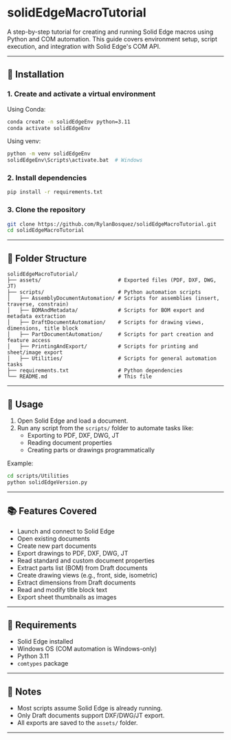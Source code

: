 # solidEdgeMacroTutorial

A step-by-step tutorial for creating and running Solid Edge macros using Python and COM automation. This guide covers environment setup, script execution, and integration with Solid Edge's COM API.

---

## 🔧 Installation

### 1. Create and activate a virtual environment

Using Conda:

```bash
conda create -n solidEdgeEnv python=3.11
conda activate solidEdgeEnv
```

Using venv:

```bash
python -m venv solidEdgeEnv
solidEdgeEnv\Scripts\activate.bat  # Windows
```


### 2. Install dependencies

```bash
pip install -r requirements.txt
```


### 3. Clone the repository

```bash
git clone https://github.com/RylanBosquez/solidEdgeMacroTutorial.git
cd solidEdgeMacroTutorial
```

---

## 📁 Folder Structure

```
solidEdgeMacroTutorial/
├── assets/                         # Exported files (PDF, DXF, DWG, JT)
├── scripts/                        # Python automation scripts
│   ├── AssemblyDocumentAutomation/ # Scripts for assemblies (insert, traverse, constrain)
│   ├── BOMAndMetadata/             # Scripts for BOM export and metadata extraction
│   ├── DraftDocumentAutomation/    # Scripts for drawing views, dimensions, title block
│   ├── PartDocumentAutomation/     # Scripts for part creation and feature access
│   ├── PrintingAndExport/          # Scripts for printing and sheet/image export
│   ├── Utilities/                  # Scripts for general automation tasks
├── requirements.txt                # Python dependencies
└── README.md                       # This file
```


---

## 🚀 Usage

1. Open Solid Edge and load a document.
2. Run any script from the `scripts/` folder to automate tasks like:
   - Exporting to PDF, DXF, DWG, JT
   - Reading document properties
   - Creating parts or drawings programmatically

Example:

```bash
cd scripts/Utilities
python solidEdgeVersion.py
```

---

## 📚 Features Covered

- Launch and connect to Solid Edge
- Open existing documents
- Create new part documents
- Export drawings to PDF, DXF, DWG, JT
- Read standard and custom document properties
- Extract parts list (BOM) from Draft documents
- Create drawing views (e.g., front, side, isometric)
- Extract dimensions from Draft documents
- Read and modify title block text
- Export sheet thumbnails as images


---

## 🧩 Requirements

- Solid Edge installed
- Windows OS (COM automation is Windows-only)
- Python 3.11
- `comtypes` package

---

## 📌 Notes

- Most scripts assume Solid Edge is already running.
- Only Draft documents support DXF/DWG/JT export.
- All exports are saved to the `assets/` folder.

---

